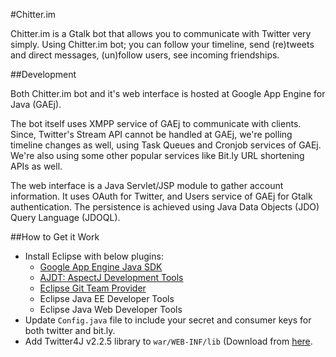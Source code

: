 #Chitter.im

Chitter.im is a Gtalk bot that allows you to communicate with Twitter very simply. Using Chitter.im bot; you can follow your timeline, send (re)tweets and direct messages, (un)follow users, see incoming friendships.

##Development

Both Chitter.im bot and it's web interface is hosted at Google App Engine for Java (GAEj).

The bot itself uses XMPP service of GAEj to communicate with clients. Since, Twitter's Stream API cannot be handled at GAEj, we're polling timeline changes as well, using Task Queues and Cronjob services of GAEj. We're also using some other popular services like Bit.ly URL shortening APIs as well.

The web interface is a Java Servlet/JSP module to gather account information. It uses OAuth for Twitter, and Users service of GAEj for Gtalk authentication. The persistence is achieved using Java Data Objects (JDO) Query Language (JDOQL).

##How to Get it Work

- Install Eclipse with below plugins:
  - [Google App Engine Java SDK](https://developers.google.com/appengine/docs/java/tools/eclipse)
  - [AJDT: AspectJ Development Tools](http://www.eclipse.org/ajdt/downloads/)
  - [Eclipse Git Team Provider](http://www.eclipse.org/egit/download/)
  - Eclipse Java EE Developer Tools
  - Eclipse Java Web Developer Tools
- Update `Config.java` file to include your secret and consumer keys for both twitter and bit.ly. 
- Add Twitter4J v2.2.5 library to `war/WEB-INF/lib` (Download from [here](http://twitter4j.org/archive/twitter4j-2.2.5.zip).
